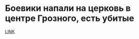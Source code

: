 # Боевики напали на церковь в центре Грозного, есть убитые



[LINK](https://varlamov.ru/2928351.html)